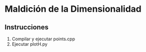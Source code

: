 # Maldición de la Dimensionalidad
## Instrucciones
1. Compilar y ejecutar points.cpp
2. Ejecutar plotH.py
